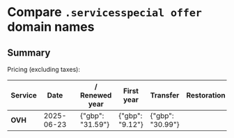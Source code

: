 # Compare `.servicesspecial offer` domain names

## Summary

Pricing (excluding taxes):

| Service | Date |  | / Renewed year | First year | Transfer | Restoration |
|--|--|--|--|--|--|--|
| **OVH** | 2025-06-23 |  | {"gbp": "31.59"} | {"gbp": "9.12"} | {"gbp": "30.99"} |  |
